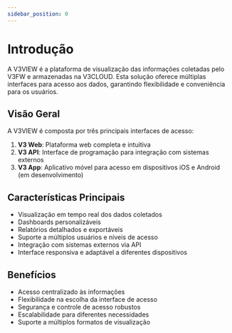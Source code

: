 ```yaml
---
sidebar_position: 0
---
```


# Introdução

A V3VIEW é a plataforma de visualização das informações coletadas pelo V3FW e armazenadas na V3CLOUD. Esta solução oferece múltiplas interfaces para acesso aos dados, garantindo flexibilidade e conveniência para os usuários.

## Visão Geral

A V3VIEW é composta por três principais interfaces de acesso:

1. **V3 Web**: Plataforma web completa e intuitiva
2. **V3 API**: Interface de programação para integração com sistemas externos
3. **V3 App**: Aplicativo móvel para acesso em dispositivos iOS e Android (em desenvolvimento)

## Características Principais

- Visualização em tempo real dos dados coletados
- Dashboards personalizáveis
- Relatórios detalhados e exportáveis
- Suporte a múltiplos usuários e níveis de acesso
- Integração com sistemas externos via API
- Interface responsiva e adaptável a diferentes dispositivos

## Benefícios

- Acesso centralizado às informações
- Flexibilidade na escolha da interface de acesso
- Segurança e controle de acesso robustos
- Escalabilidade para diferentes necessidades
- Suporte a múltiplos formatos de visualização